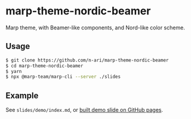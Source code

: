 # marp-theme-nordic-beamer

Marp theme, with Beamer-like components, and Nord-like color scheme.

## Usage

```sh
$ git clone https://github.com/n-ari/marp-theme-nordic-beamer
$ cd marp-theme-nordic-beamer
$ yarn
$ npx @marp-team/marp-cli --server ./slides
```

## Example

See `slides/demo/index.md`, or [built demo slide on GitHub pages](https://n-ari.github.io/marp-theme-nordic-beamer/demo/).


